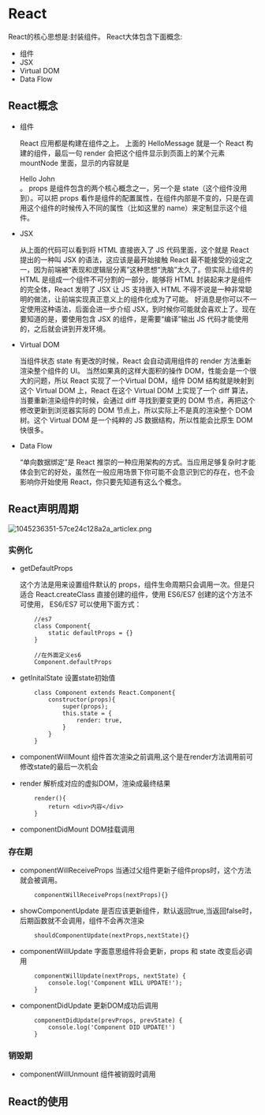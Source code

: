 # React
React的核心思想是:封装组件。
React大体包含下面概念:
*   组件
*   JSX
*   Virtual DOM
*   Data Flow

## React概念
-   组件

    React 应用都是构建在组件之上。
    上面的 HelloMessage 就是一个 React 构建的组件，最后一句 render 会把这个组件显示到页面上的某个元素 mountNode 里面，显示的内容就是 <div>Hello John</div>。
    props 是组件包含的两个核心概念之一，另一个是 state（这个组件没用到）。可以把 props 看作是组件的配置属性，在组件内部是不变的，只是在调用这个组件的时候传入不同的属性（比如这里的 name）来定制显示这个组件。

-   JSX

    从上面的代码可以看到将 HTML 直接嵌入了 JS 代码里面，这个就是 React 提出的一种叫 JSX 的语法，这应该是最开始接触 React 最不能接受的设定之一，因为前端被“表现和逻辑层分离”这种思想“洗脑”太久了。但实际上组件的 HTML 是组成一个组件不可分割的一部分，能够将 HTML 封装起来才是组件的完全体，React 发明了 JSX 让 JS 支持嵌入 HTML 不得不说是一种非常聪明的做法，让前端实现真正意义上的组件化成为了可能。
    好消息是你可以不一定使用这种语法，后面会进一步介绍 JSX，到时候你可能就会喜欢上了。现在要知道的是，要使用包含 JSX 的组件，是需要“编译”输出 JS 代码才能使用的，之后就会讲到开发环境。

-   Virtual DOM

    当组件状态 state 有更改的时候，React 会自动调用组件的 render 方法重新渲染整个组件的 UI。
    当然如果真的这样大面积的操作 DOM，性能会是一个很大的问题，所以 React 实现了一个Virtual DOM，组件 DOM 结构就是映射到这个 Virtual DOM 上，React 在这个 Virtual DOM 上实现了一个 diff 算法，当要重新渲染组件的时候，会通过 diff 寻找到要变更的 DOM 节点，再把这个修改更新到浏览器实际的 DOM 节点上，所以实际上不是真的渲染整个 DOM 树。这个 Virtual DOM 是一个纯粹的 JS 数据结构，所以性能会比原生 DOM 快很多。

-   Data Flow

    “单向数据绑定”是 React 推崇的一种应用架构的方式。当应用足够复杂时才能体会到它的好处，虽然在一般应用场景下你可能不会意识到它的存在，也不会影响你开始使用 React，你只要先知道有这么个概念。

## React声明周期
![1045236351-57ce24c128a2a_articlex.png](https://upload-images.jianshu.io/upload_images/13609096-1aad28dc5193b0a8.png?imageMogr2/auto-orient/strip%7CimageView2/2/w/1240)
### 实例化
-   getDefaultProps

    这个方法是用来设置组件默认的 props，组件生命周期只会调用一次。但是只适合 React.createClass 直接创建的组件，使用 ES6/ES7 创建的这个方法不可使用， ES6/ES7 可以使用下面方式：
    ```
        //es7
        class Component{
            static defaultProps = {}
        }

        //在外面定义es6
        Component.defaultProps
    ```
-   getInitalState
    设置state初始值
    ```
        class Component extends React.Component{
            constructor(props){
                super(props);
                this.state = {
                    render: true,
                }
            }
        }
    ```
-   componentWillMount
    组件首次渲染之前调用,这个是在render方法调用前可修改state的最后一次机会
-   render
    解析成对应的虚拟DOM，渲染成最终结果
    ```
        render(){
            return <div>内容</div>
        }
    ```
-   componentDidMount
    DOM挂载调用

### 存在期
-   componentWillReceiveProps
    当通过父组件更新子组件props时，这个方法就会被调用。
    ```
        componentWillReceiveProps(nextProps){}
    ```
-   showComponentUpdate
    是否应该更新组件，默认返回true,当返回false时，后期函数就不会调用，组件不会再次渲染
    ```
        shouldComponentUpdate(nextProps,nextState){}
    ```
-   componentWillUpdate
    字面意思组件将会更新，props 和 state 改变后必调用
    ```
        componentWillUpdate(nextProps, nextState) {
            console.log('Component WILL UPDATE!');
        }
    ```

-   componentDidUpdate
    更新DOM成功后调用
    ```
        componentDidUpdate(prevProps, prevState) {
            console.log('Component DID UPDATE!')
        }
    ```

### 销毁期
-   componentWillUnmount
    组件被销毁时调用

## React的使用